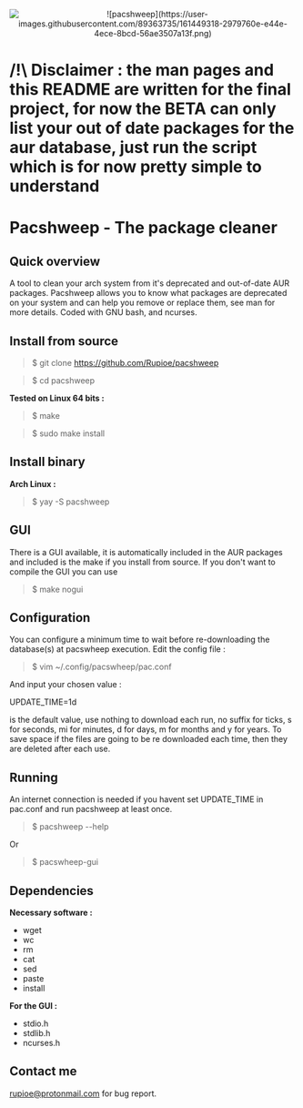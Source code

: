 <p class='image code for the git hub display sorry for the inconvenience of markdown reading' align="center">
  <img src="https://user-images.githubusercontent.com/89363735/161449318-2979760e-e44e-4ece-8bcd-56ae3507a13f.png" alt="![pacshweep](https://user-images.githubusercontent.com/89363735/161449318-2979760e-e44e-4ece-8bcd-56ae3507a13f.png)"/>
</p>

# /!\ Disclaimer : the man pages and this README are written for the final project, for now the BETA can only list your out of date packages for the aur database, just run the script which is for now pretty simple to understand
# Pacshweep - The package cleaner
## Quick overview
A tool to clean your arch system from it's deprecated and out-of-date AUR packages. Pacshweep allows you to know what packages are deprecated on your system and can help you remove or replace them, see man for more details. Coded with GNU bash, and ncurses.

## Install from source
>$ git clone https://github.com/Rupioe/pacshweep

>$ cd pacshweep


**Tested on Linux 64 bits :**
>$ make

>$ sudo make install

## Install binary
**Arch Linux :**
>$ yay -S pacshweep

## GUI
There is a GUI available, it is automatically included in the AUR packages and included is the make if you install from source.
If you don't want to compile the GUI you can use
>$ make nogui

## Configuration
You can configure a minimum time to wait before re-downloading the database(s) at pacswheep execution.
Edit the config file :
>$ vim ~/.config/pacswheep/pac.conf

And input your chosen value :

UPDATE_TIME=1d

is the default value, use nothing to download each run, no suffix for ticks, s for seconds, mi for minutes, d for days, m for months and y for years.
To save space if the files are going to be re downloaded each time, then they are deleted after each use.

## Running

An internet connection is needed if you havent set UPDATE_TIME in pac.conf and run pacshweep at least once.

> $ pacshweep --help

Or 

>$ pacswheep-gui


## Dependencies

**Necessary software :**
- wget
- wc
- rm
- cat
- sed
- paste
- install

**For the GUI :**
 - stdio.h  
- stdlib.h  
- ncurses.h

## Contact me
rupioe@protonmail.com for bug report.
